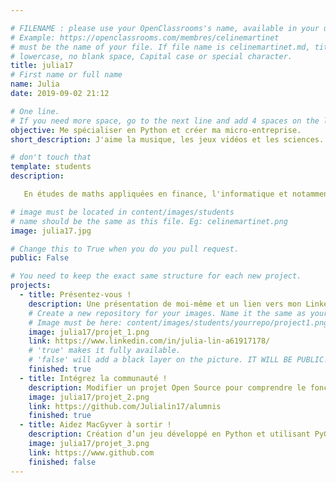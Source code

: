 ```yaml
---

# FILENAME : please use your OpenClassrooms's name, available in your url.
# Example: https://openclassrooms.com/membres/celinemartinet
# must be the name of your file. If file name is celinemartinet.md, title is celinemartinet.
# lowercase, no blank space, Capital case or special character.
title: julia17
# First name or full name
name: Julia
date: 2019-09-02 21:12

# One line.
# If you need more space, go to the next line and add 4 spaces on the left, as in 'description'.
objective: Me spécialiser en Python et créer ma micro-entreprise.
short_description: J'aime la musique, les jeux vidéos et les sciences.

# don't touch that
template: students
description:

   En études de maths appliquées en finance, l'informatique et notamment la programmation m'ont toujours intéressée. J'ai donc décidé, avec le soutien de l'entreprise pour laquelle je travaille, de commencer une formation de développement Python pour nourrir ma curiosité et potentiellement m'ouvrir de nouvelles portes professionnelles.

# image must be located in content/images/students
# name should be the same as this file. Eg: celinemartinet.png
image: julia17.jpg

# Change this to True when you do you pull request.
public: False

# You need to keep the exact same structure for each new project.
projects:
  - title: Présentez-vous !
    description: Une présentation de moi-même et un lien vers mon LinkedIn.
    # Create a new repository for your images. Name it the same as your nickname and profile picture.
    # Image must be here: content/images/students/yourrepo/project1.png
    image: julia17/projet_1.png
    link: https://www.linkedin.com/in/julia-lin-a61917178/
    # 'true' makes it fully available.
    # 'false' will add a black layer on the picture. IT WILL BE PUBLIC!
    finished: true
  - title: Intégrez la communauté !
    description: Modifier un projet Open Source pour comprendre le fonctionnement de Git, de Github et des pull requests.
    image: julia17/projet_2.png
    link: https://github.com/Julialin17/alumnis
    finished: true
  - title: Aidez MacGyver à sortir !
    description: Création d’un jeu développé en Python et utilisant PyGame.
    image: julia17/projet_3.png
    link: https://www.github.com
    finished: false
---
```

